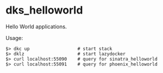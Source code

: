 # dks_helloworld

Hello World applications.

Usage:

    $> dkc up                  # start stack
    $> dklz                    # start lazydocker
    $> curl localhost:55090    # query for sinatra_helloworld
    $> curl localhost:55091    # query for phoenix_helloworld

